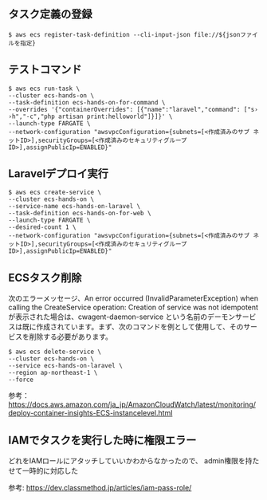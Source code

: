 ## タスク定義の登録
```
$ aws ecs register-task-definition --cli-input-json file://${jsonファイルを指定}
```

## テストコマンド
```
$ aws ecs run-task \
--cluster ecs-hands-on \
--task-definition ecs-hands-on-for-command \
--overrides '{"containerOverrides": [{"name":"laravel","command": ["s›
›h","-c","php artisan print:helloworld"]}]}' \
--launch-type FARGATE \
--network-configuration "awsvpcConfiguration={subnets=[<作成済みのサブ ネットID>],securityGroups=[<作成済みのセキュリティグループID>],assignPublicIp=ENABLED}"
```

## Laravelデプロイ実行
```
$ aws ecs create-service \
--cluster ecs-hands-on \
--service-name ecs-hands-on-laravel \
--task-definition ecs-hands-on-for-web \
--launch-type FARGATE \
--desired-count 1 \
--network-configuration "awsvpcConfiguration={subnets=[<作成済みのサブ ネットID>],securityGroups=[<作成済みのセキュリティグループID>],assignPublicIp=ENABLED}"
```

## ECSタスク削除
次のエラーメッセージ、An error occurred (InvalidParameterException) when calling the CreateService operation: Creation of service was not idempotent が表示された場合は、cwagent-daemon-service という名前のデーモンサービスは既に作成されています。まず、次のコマンドを例として使用して、そのサービスを削除する必要があります。
```
$ aws ecs delete-service \
--cluster ecs-hands-on \
--service ecs-hands-on-laravel \
--region ap-northeast-1 \
--force
```

参考：
https://docs.aws.amazon.com/ja_jp/AmazonCloudWatch/latest/monitoring/deploy-container-insights-ECS-instancelevel.html

## IAMでタスクを実行した時に権限エラー
どれをIAMロールにアタッチしていいかわからなかったので、
admin権限を持たせて一時的に対応した

参考:
https://dev.classmethod.jp/articles/iam-pass-role/


